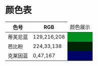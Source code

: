 # 颜色表

|色号|RGB<td>颜色展示</td>
|-|-|
|蒂芙尼蓝|129,216,208<td bgcolor="rgb(129,216,208)"/>
|芭比粉|224,33,138<td bgcolor="rgb(224,33,138)"/>
|克莱因蓝|0,47,167<td bgcolor="rgb(0,47,167)"/>


